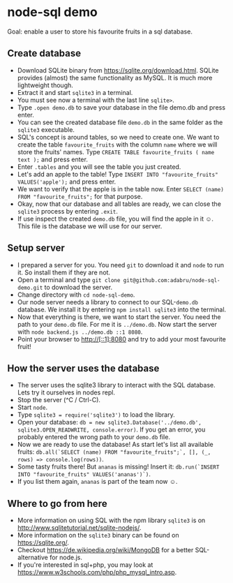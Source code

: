 
# node-sql demo

Goal: enable a user to store his favourite fruits in a sql database.

## Create database

- Download SQLite binary from <https://sqlite.org/download.html>. SQLite provides (almost) the same functionality as MySQL. It is much more lightweight though.
- Extract it and start `sqlite3` in a terminal.
- You must see now a terminal with the last line `sqlite>`.
- Type `.open demo.db` to save your database in the file demo.db and press enter.
- You can see the created database file `demo.db` in the same folder as the `sqlite3` executable.
- SQL's concept is around tables, so we need to create one. We want to create the table `favourite_fruits` with the column `name` where we will store the fruits' names. Type `CREATE TABLE favourite_fruits ( name text );` and press enter.
- Enter `.tables` and you will see the table you just created.
- Let's add an apple to the table! Type `INSERT INTO "favourite_fruits" VALUES('apple');` and press enter.
- We want to verify that the apple is in the table now. Enter `SELECT (name) FROM "favourite_fruits";` for that purpose.
- Okay, now that our database and all tables are ready, we can close the `sqlite3` process by entering `.exit`.
- If use inspect the created `demo.db` file, you will find the apple in it ☺. This file is the database we will use for our server.

## Setup server

- I prepared a server for you. You need `git` to download it and `node` to run it. So install them if they are not.
- Open a terminal and type `git clone git@github.com:adabru/node-sql-demo.git` to download the server.
- Change directory with `cd node-sql-demo`.
- Our node server needs a library to connect to our SQL-`demo.db` database. We install it by entering `npm install sqlite3` into the terminal.
- Now that everything is there, we want to start the server. You need the path to your `demo.db` file. For me it is `../demo.db`. Now start the server with `node backend.js ../demo.db ::1 8080`.
- Point your browser to <http://[::1]:8080> and try to add your most favourite fruit!

## How the server uses the database

- The server uses the sqlite3 library to interact with the SQL database. Lets try it ourselves in nodes repl.
- Stop the server (^C / Ctrl-C).
- Start `node`.
- Type `sqlite3 = require('sqlite3')` to load the library.
- Open your database: `db = new sqlite3.Database('../demo.db', sqlite3.OPEN_READWRITE, console.error)`. If you get an error, you probably entered the wrong path to your `demo.db` file.
- Now we are ready to use the database! As start let's list all available fruits: ``db.all(`SELECT (name) FROM "favourite_fruits";`, [], (_, rows) => console.log(rows))``.
- Some tasty fruits there! But `ananas` is missing! Insert it: ``db.run(`INSERT INTO "favourite_fruits" VALUES('ananas')`)``.
- If you list them again, `ananas` is part of the team now ☺.

## Where to go from here

- More information on using SQL with the npm library `sqlite3` is on <http://www.sqlitetutorial.net/sqlite-nodejs/>.
- More information on the `sqlite3` binary can be found on <https://sqlite.org/>.
- Checkout <https://de.wikipedia.org/wiki/MongoDB> for a better SQL-alternative for node.js.
- If you're interested in sql+php, you may look at <https://www.w3schools.com/php/php_mysql_intro.asp>.